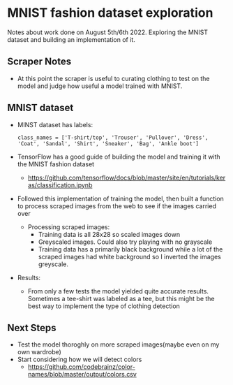 # MNIST fashion dataset exploration

Notes about work done on August 5th/6th 2022. Exploring the MNIST dataset and building an implementation of it.

## Scraper Notes
- At this point the scraper is useful to curating clothing to test on the model and judge how useful a model trained with MNIST.

## MNIST dataset
- MINST dataset has labels:
    
    `class_names = ['T-shirt/top', 'Trouser', 'Pullover', 'Dress', 'Coat',
               'Sandal', 'Shirt', 'Sneaker', 'Bag', 'Ankle boot']`
    
- TensorFlow has a good guide of building the model and training it with the MNIST fashion dataset
    - https://github.com/tensorflow/docs/blob/master/site/en/tutorials/keras/classification.ipynb
- Followed this implementation of training the model, then built a function to process scraped images from the web to see if the images carried over
    - Processing scraped images:
        - Training data is all 28x28 so scaled images down
        - Greyscaled images. Could also try playing with no grayscale
        - Training data has a primarily black background while a lot of the scraped images had white background so I inverted the images greyscale.
-  Results: 
    - From only a few tests the model yielded quite accurate results. Sometimes a tee-shirt was labeled as a tee, but this might be the best way to implement the type of clothing detection

## Next Steps
- Test the model thoroghly on more scraped images(maybe even on my own wardrobe)
- Start considering how we will detect colors
    - https://github.com/codebrainz/color-names/blob/master/output/colors.csv
    


